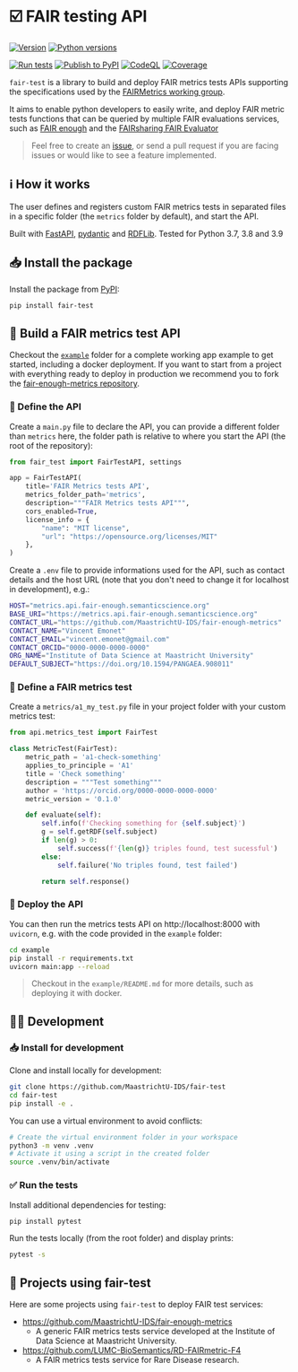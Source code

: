 # ☑️ FAIR testing API

[![Version](https://img.shields.io/pypi/v/fair-test)](https://pypi.org/project/fair-test) [![Python versions](https://img.shields.io/pypi/pyversions/fair-test)](https://pypi.org/project/fair-test)

[![Run tests](https://github.com/MaastrichtU-IDS/fair-test/actions/workflows/run-tests.yml/badge.svg)](https://github.com/MaastrichtU-IDS/fair-test/actions/workflows/run-tests.yml) [![Publish to PyPI](https://github.com/MaastrichtU-IDS/fair-test/actions/workflows/publish-package.yml/badge.svg)](https://github.com/MaastrichtU-IDS/fair-test/actions/workflows/publish-package.yml) [![CodeQL](https://github.com/MaastrichtU-IDS/fair-test/actions/workflows/codeql-analysis.yml/badge.svg)](https://github.com/MaastrichtU-IDS/fair-test/actions/workflows/codeql-analysis.yml) [![Coverage](https://sonarcloud.io/api/project_badges/measure?project=MaastrichtU-IDS_fair-test&metric=coverage)](https://sonarcloud.io/dashboard?id=MaastrichtU-IDS_fair-test)

`fair-test` is a library to build and deploy FAIR metrics tests APIs supporting the specifications used by the [FAIRMetrics working group](https://github.com/FAIRMetrics/Metrics).

It aims to enable python developers to easily write, and deploy FAIR metric tests functions that can be queried by multiple FAIR evaluations services, such as [FAIR enough](https://fair-enough.semanticscience.org/) and the [FAIRsharing FAIR Evaluator](https://fairsharing.github.io/FAIR-Evaluator-FrontEnd/)

> Feel free to create an [issue](/issues), or send a pull request if you are facing issues or would like to see a feature implemented.

## ℹ️ How it works

The user defines and registers custom FAIR metrics tests in separated files in a specific folder (the `metrics` folder by default), and start the API.

Built with [FastAPI](https://fastapi.tiangolo.com/), [pydantic](https://pydantic-docs.helpmanual.io/) and [RDFLib](https://github.com/RDFLib/rdflib). Tested for Python 3.7, 3.8 and 3.9

## 📥 Install the package

Install the package from [PyPI](https://pypi.org/project/fair-test/):

```bash
pip install fair-test
```

## 🐍 Build a FAIR metrics test API

Checkout the [`example`](https://github.com/MaastrichtU-IDS/fair-test/tree/main/example) folder for a complete working app example to get started, including a docker deployment. If you want to start from a project with everything ready to deploy in production we recommend you to fork the [fair-enough-metrics repository](https://github.com/MaastrichtU-IDS/fair-enough-metrics).

### 📝 Define the API

Create a `main.py` file to declare the API, you can provide a different folder than `metrics` here, the folder path is relative to where you start the API (the root of the repository):

```python
from fair_test import FairTestAPI, settings

app = FairTestAPI(
    title='FAIR Metrics tests API',
    metrics_folder_path='metrics',
    description="""FAIR Metrics tests API""",
    cors_enabled=True,
    license_info = {
        "name": "MIT license",
        "url": "https://opensource.org/licenses/MIT"
    },
)
```

Create a `.env` file to provide informations used for the API, such as contact details and the host URL (note that you don't need to change it for localhost in development), e.g.:

```bash
HOST="metrics.api.fair-enough.semanticscience.org"
BASE_URI="https://metrics.api.fair-enough.semanticscience.org"
CONTACT_URL="https://github.com/MaastrichtU-IDS/fair-enough-metrics"
CONTACT_NAME="Vincent Emonet"
CONTACT_EMAIL="vincent.emonet@gmail.com"
CONTACT_ORCID="0000-0000-0000-0000"
ORG_NAME="Institute of Data Science at Maastricht University"
DEFAULT_SUBJECT="https://doi.org/10.1594/PANGAEA.908011"
```

### 🎯 Define a FAIR metrics test

Create a `metrics/a1_my_test.py` file in your project folder with your custom metrics test:

````python
from api.metrics_test import FairTest

class MetricTest(FairTest):
    metric_path = 'a1-check-something'
    applies_to_principle = 'A1'
    title = 'Check something'
    description = """Test something"""
    author = 'https://orcid.org/0000-0000-0000-0000'
    metric_version = '0.1.0'

    def evaluate(self):
        self.info(f'Checking something for {self.subject}')
        g = self.getRDF(self.subject)
        if len(g) > 0:
            self.success(f'{len(g)} triples found, test sucessful')
        else:
            self.failure('No triples found, test failed')

        return self.response()
````

### 🦄 Deploy the API

You can then run the metrics tests API on http://localhost:8000 with `uvicorn`, e.g. with the code provided in the `example` folder:

```bash
cd example
pip install -r requirements.txt
uvicorn main:app --reload
```

> Checkout in the `example/README.md` for more details, such as deploying it with docker.

## 🧑‍💻 Development

### 📥 Install for development

Clone and install locally for development:

```bash
git clone https://github.com/MaastrichtU-IDS/fair-test
cd fair-test
pip install -e .
```

You can use a virtual environment to avoid conflicts:

```bash
# Create the virtual environment folder in your workspace
python3 -m venv .venv
# Activate it using a script in the created folder
source .venv/bin/activate
```

### ✅️ Run the tests

Install additional dependencies for testing:

```bash
pip install pytest
```

Run the tests locally (from the root folder) and display prints:

```bash
pytest -s
```

## 📂 Projects using fair-test

Here are some projects using `fair-test` to deploy FAIR test services:

* https://github.com/MaastrichtU-IDS/fair-enough-metrics
  * A generic  FAIR metrics tests service developed at the Institute of Data Science at Maastricht University.
* https://github.com/LUMC-BioSemantics/RD-FAIRmetric-F4
  * A FAIR metrics tests service for Rare Disease research.
